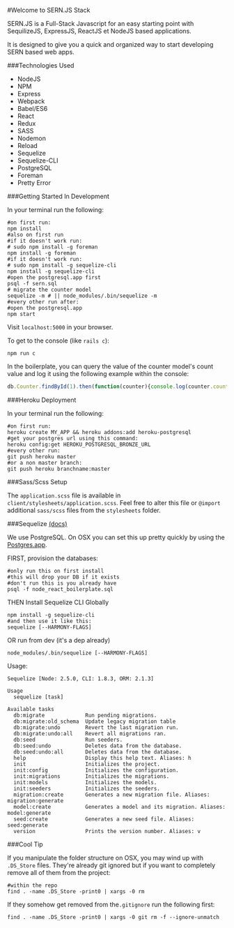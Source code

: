 #Welcome to SERN.JS Stack

SERN.JS is a Full-Stack Javascript for an easy starting point with SequilizeJS, ExpressJS, ReactJS et NodeJS based applications.

It is designed to give you a quick and organized way to start developing SERN based web apps.

###Technologies Used

  * NodeJS
  * NPM
  * Express
  * Webpack
  * Babel/ES6
  * React
  * Redux
  * SASS
  * Nodemon
  * Reload
  * Sequelize
  * Sequelize-CLI
  * PostgreSQL
  * Foreman
  * Pretty Error

###Getting Started In Development

In your terminal run the following:

```shell
#on first run:
npm install
#also on first run
#if it doesn't work run:
# sudo npm install -g foreman
npm install -g foreman
#if it doesn't work run:
# sudo npm install -g sequelize-cli
npm install -g sequelize-cli
#open the postgresql.app first
psql -f sern.sql
# migrate the counter model
sequelize -m # || node_modules/.bin/sequelize -m
#every other run after:
#open the postgresql.app
npm start
```

Visit `localhost:5000` in your browser.

To get to the console (like `rails c`):

```
npm run c
```

In the boilerplate, you can query the value of the counter model's count value and log it
using the following example within the console:

```javascript
db.Counter.findById(1).then(function(counter){console.log(counter.count)})
```

###Heroku Deployment

In your terminal run the following:

```shell
#on first run:
heroku create MY_APP && heroku addons:add heroku-postgresql
#get your postgres url using this command:
heroku config:get HEROKU_POSTGRESQL_BRONZE_URL
#every other run:
git push heroku master
#or a non master branch:
git push heroku branchname:master
```

###Sass/Scss Setup

The `application.scss` file is available in `client/stylesheets/application.scss`.
Feel free to alter this file or `@import` additional `sass/scss` files from the
`stylesheets` folder.

###Sequelize [(docs)](https://github.com/sequelize/cli)

We use PostgreSQL. On OSX you can set this up pretty quickly by using the [Postgres.app](http://postgresapp.com/).

FIRST, provision the databases:

```shell
#only run this on first install
#this will drop your DB if it exists
#don't run this is you already have
psql -f node_react_boilerplate.sql
```

THEN Install Sequelize CLI Globally

```shell
npm install -g sequelize-cli
#and then use it like this:
sequelize [--HARMONY-FLAGS]
```

OR run from dev (it's a dep already)

```
node_modules/.bin/sequelize [--HARMONY-FLAGS]
```

Usage:

```shell
Sequelize [Node: 2.5.0, CLI: 1.8.3, ORM: 2.1.3]

Usage
  sequelize [task]

Available tasks
  db:migrate             Run pending migrations.
  db:migrate:old_schema  Update legacy migration table
  db:migrate:undo        Revert the last migration run.
  db:migrate:undo:all    Revert all migrations ran.
  db:seed                Run seeders.
  db:seed:undo           Deletes data from the database.
  db:seed:undo:all       Deletes data from the database.
  help                   Display this help text. Aliases: h
  init                   Initializes the project.
  init:config            Initializes the configuration.
  init:migrations        Initializes the migrations.
  init:models            Initializes the models.
  init:seeders           Initializes the seeders.
  migration:create       Generates a new migration file. Aliases: migration:generate
  model:create           Generates a model and its migration. Aliases: model:generate
  seed:create            Generates a new seed file. Aliases: seed:generate
  version                Prints the version number. Aliases: v
```

###Cool Tip

If you manipulate the folder structure on OSX, you may wind up with `.DS_Store`
files. They're already git ignored but if you want to completely remove all of them from the project:

```shell
#within the repo
find . -name .DS_Store -print0 | xargs -0 rm
```

If they somehow get removed from the`.gitignore` run the following first:

```shell
find . -name .DS_Store -print0 | xargs -0 git rm -f --ignore-unmatch
```
